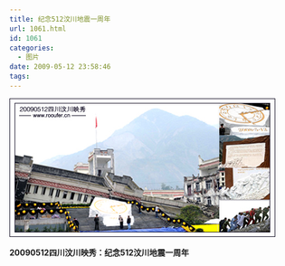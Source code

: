 ```yaml
---
title: 纪念512汶川地震一周年
url: 1061.html
id: 1061
categories:
  - 图片
date: 2009-05-12 23:58:46
tags:
---
```


![](/images/attachments/month_0905/b20095130369.jpg)  

**20090512四川汶川映秀：纪念512汶川地震一周年**